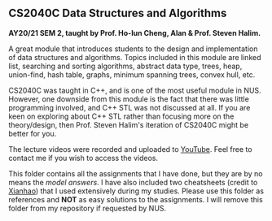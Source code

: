 ## CS2040C Data Structures and Algorithms

**AY20/21 SEM 2, taught by Prof. Ho-lun Cheng, Alan & Prof. Steven Halim.**

A great module that introduces students to the design and implementation of data structures and algorithms. Topics included in this module are linked list, searching and sorting algorithms, abstract data type, trees, heap, union-find, hash table, graphs, minimum spanning trees, convex hull, etc.

CS2040C was taught in C++, and is one of the most useful module in NUS. However, one downside from this module is the fact that there was little programming involved, and C++ STL was not discussed at all. If you are keen on exploring about C++ STL rather than focusing more on the theory/design, then Prof. Steven Halim's iteration of CS2040C might be better for you.

The lecture videos were recorded and uploaded to [YouTube](https://www.youtube.com/). Feel free to contact me if you wish to access the videos.

This folder contains all the assignments that I have done, but they are by no means the *model answers*. I have also included two cheatsheets (credit to [Xianhao](https://www.comp.nus.edu.sg/~xianhao/)) that I used extensively during my studies. Please use this folder as references and **NOT** as easy solutions to the assignments. I will remove this folder from my repository if requested by NUS.
